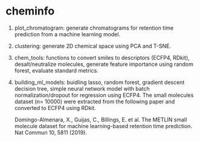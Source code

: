 # cheminfo

1. plot_chromatogram: generate chromatograms for retention time prediction from a machine learning model. 
2. clustering: generate 2D chemical space using PCA and T-SNE. 
3. chem_tools:
    functions to convert smiles to descriptors (ECFP4, RDkit),
    desalt/neutralize molecules,
    generate feature importance using random forest,
    evaluate standard metrics. 
4. building_ml_models: buidling lasso, random forest, gradient descent decision tree, simple neural network model with batch normalization/dropout for regression using ECFP4. The small molecules dataset (n= 10000) were extracted from the following paper and converted to ECFP4 using RDkit. 

    Domingo-Almenara, X., Guijas, C., Billings, E. et al. The METLIN small molecule dataset for machine learning-based retention time prediction. Nat Commun 10, 5811 (2019). 
